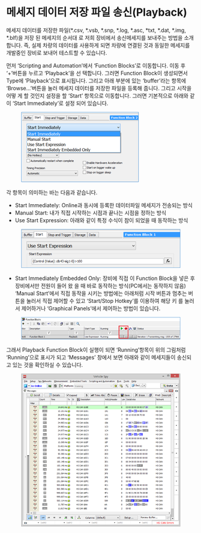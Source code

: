 # 메세지 데이터 저장 파일 송신(Playback)

메세지 데이터를 저장한 파일(\*.csv, \*.vsb, \*.snp, \*.log, \*.asc, \*txt, \*.dat, \*.img, \*.blf)을 저장 된 메세지의 순서대 로 저희 장비에서 송신메세지를 보내주는 방법을 소개합니다. 즉, 실제 차량의 데이터를 사용하게 되면 차량에 연결된 것과 동일한 메세지를 개발중인 장비로 보내어 테스트할 수 있습니다.

먼저 ‘Scripting and Automation’에서 ‘Function Blocks’로 이동합니다. 이동 후 ‘+’버튼을 누르고 ‘Playback’을 선 택합니다. 그러면 Function Block이 생성되면서 Type에 ‘Playback’으로 표시됩니다. 그리고 아래 부분에 있는 ‘buffer’라는 항목에 ‘Browse…’버튼을 눌러 메세지 데이터를 저장한 파일을 등록해 줍니다. 그리고 시작을 어떻 게 할 것인지 설정을 할 ‘Start’ 항목으로 이동합니다. 그러면 기본적으로 아래와 같이 ‘Start Immediately’로 설정 되어 있습니다.

<figure><img src="../.gitbook/assets/Capture-Start (1).png" alt=""><figcaption></figcaption></figure>

각 항목이 의미하는 바는 다음과 같습니다.

* Start Immediately: Online과 동시에 등록한 데이터파일 메세지가 전송되는 방식
* Manual Start: 내가 직접 시작하는 시점과 끝나는 시점을 정하는 방식
* Use Start Expression: 아래와 같이 특정 수식이 참이 되었을 때 동작하는 방식

<figure><img src="../.gitbook/assets/Capture-StartExpression (1).png" alt=""><figcaption></figcaption></figure>

* Start Immediately Embedded Only: 장비에 직접 이 Function Block을 넣은 후 장비에서만 전원이 들어 왔 을 때 바로 동작하는 방식(PC에서는 동작하지 않음) ‘Manual Start’에서 직접 동작을 시키는 방법에는 아래처럼 시작 버튼과 멈추는 버튼을 눌러서 직접 제어할 수 있고 ‘Start/Stop Hotkey’를 이용하여 해당 키 를 눌러서 제어하거나 ‘Graphical Panels’에서 제어하는 방법이 있습니다.

<figure><img src="../.gitbook/assets/FunctionBlocks-Playback.png" alt=""><figcaption></figcaption></figure>

그래서 Playback Function Block이 실행이 되면 ‘Running’항목이 위의 그림처럼 ‘Running’으로 표시가 되고 ‘Messages’ 창에서 보면 아래와 같이 메세지들이 송신되고 있는 것을 확인하실 수 있습니다.

<figure><img src="../.gitbook/assets/Messages-Playback (1) (1).png" alt=""><figcaption></figcaption></figure>
